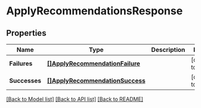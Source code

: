 # ApplyRecommendationsResponse

## Properties
Name | Type | Description | Notes
------------ | ------------- | ------------- | -------------
**Failures** | [**[]ApplyRecommendationFailure**](ApplyRecommendationFailure.md) |  | [default to null]
**Successes** | [**[]ApplyRecommendationSuccess**](ApplyRecommendationSuccess.md) |  | [default to null]

[[Back to Model list]](../README.md#documentation-for-models) [[Back to API list]](../README.md#documentation-for-api-endpoints) [[Back to README]](../README.md)

